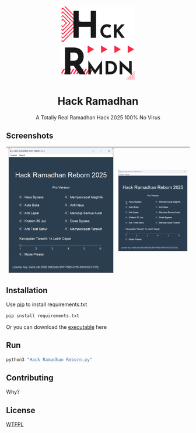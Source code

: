 <p align=center>
<img src="logo.png" alt="logo" style="width:200px;"/>
</p>
<h1 align=center>Hack Ramadhan</h1>
<p align=center>A Totally Real Ramadhan Hack 2025 100% No Virus</p>

## Screenshots

| ![App Screenshot](showcase.png) | ![App Demo](showcase.GIF) |
| ----------------------------- | ----------------------------- |

## Installation

Use [pip](https://pip.pypa.io/en/stable/) to install requirements.txt

```bash
pip install requirements.txt
```

Or you can download the [executable](https://github.com/TheXploler/Hack-Ramadhan/releases/latest) here

## Run

```bash
python3 "Hack Ramadhan Reborn.py"
```

## Contributing

Why?

## License

[WTFPL](http://www.wtfpl.net/)
